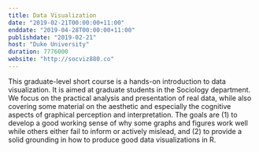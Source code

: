 ```yaml
---
title: Data Visualization 
date: "2019-02-21T00:00:00+11:00"
enddate: "2019-04-28T00:00:00+11:00"
publishdate: "2019-02-21"
host: "Duke University"
duration: 7776000
website: "http://socviz880.co"
---
```


This graduate-level short course is a hands-on introduction to data visualization. It is aimed at graduate students in the Sociology department. We focus on the practical analysis and presentation of real data, while also covering some material on the aesthetic and especially the cognitive aspects of graphical perception and interpretation. The goals are (1) to develop a good working sense of why some graphs and figures work well while others either fail to inform or actively mislead, and (2) to provide a solid grounding in how to produce good data visualizations in R.
